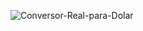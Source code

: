 ![Conversor-Real-para-Dolar](https://github.com/jonata1200/Conversor-Real-para-Dolar/assets/106604675/8348f8c0-861c-4f31-a234-886f3cbfac0a)
